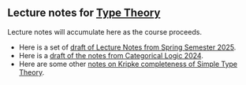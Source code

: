 ## Lecture notes for [Type Theory](/typetheory/)

Lecture notes will accumulate here as the course proceeds.

- Here is a set of [draft of Lecture Notes from Spring Semester 2025](typetheory.pdf). 
- Here is a [draft of the notes from Categorical Logic 2024](catlog2024.pdf).
- Here are some other [notes on Kripke completeness of Simple Type Theory](KripkeSTT.pdf).
<!--- [typetheory1.pdf](typetheory1.pdf)
- [typetheory2.pdf](typetheory2.pdf)
- [typetheory3.pdf](typetheory3.pdf)
- [typetheory4.pdf](typetheory4.pdf)
- [typetheory3b.pdf](typetheory3b.pdf)
- [typetheory4b.pdf](typetheory4b.pdf)
-->

